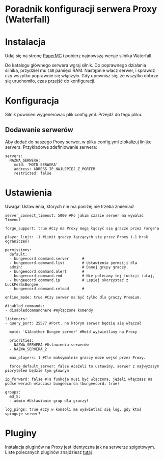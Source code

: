 # Poradnik konfiguracji serwera Proxy (Waterfall)

# Instalacja

Udaj się na stronę [PaperMC](https://papermc.io/downloads) i pobierz najnowszą wersje silnika Waterfall.

Do katalogu głównego serwera wgraj silnik. Do poprawnego działania silnika, przydziel mu `1GB` pamięci RAM. 
Następnie włacz serwer, i sprawdź czy wszytko poprawnie się włączyło. Gdy upewnisz się, że wszytko dobrze się uruchomiło, czas przejść do konfiguracji.

# Konfiguracja

Silnik powinien wygenerować plik config.yml. Przejdź do tego pliku. 

## Dodawanie serwerów

Aby dodać do naszego Proxy serwer, w pliku config.yml zlokalizuj linijke servers.
Przykładowe zdefiniowanie serwera:
```
servers:
  NAZWA_SERWERA:
    motd: 'MOTD SERWERA'
    address: ADRESS_IP_NAJLEPIEJ_Z_PORTEM
    restricted: false
```

# Ustawienia

Uwaga! Ustawienia, których nie ma poniżej nie trzeba zmieniać!

```
server_connect_timeout: 5000 #Po jakim czasie serwer ma wywalać Timeout

forge_support: true #Czy na Proxy mogą łączyć się gracze przez Forge'a

player_limit: -1 #Limit graczy łączących się przez Proxy (-1 brak ograniczeń)

permissions:
  default:
  - bungeecord.command.server      #
  - bungeecord.command.list        # Ustawienia permsiji dla
  admin:                           # Danej grupy graczy.
  - bungeecord.command.alert       #
  - bungeecord.command.end         # Nie polecamy tej funkcji tutaj, 
  - bungeecord.command.ip          # Lepiej skorzystać z LuckPermsBungee
  - bungeecord.command.reload      #

online_mode: true #Czy serwer ma być tylko dla graczy Premium.

disabled_commands:
- disabledcommandhere #Wyłączone komendy

listeners:
- query_port: 25577 #Port, na którym serwer będzię się włączał

  motd: '&1Another Bungee server' #Motd wyświetlany na Proxy

  priorities:
  - NAZWA_SERWERA #Ustawienia serwerów
  - NAZWA_SERWERA_2 

  max_players: 1 #Ile maksymalnie graczy może wejść przez Proxy.

  force_default_server: false #Jeżeli to ustawimy, serwer z najwyższym piorytetem będzie tym głównym

ip_forward: false #Ta funkcja musi być włączona, jeżeli włączasz na podserwerach właczasz bungeecorda (bungeecord: true)

groups:
  md_5:
  - admin #Ustawianie grup dla graczy! 

log_pings: true #Czy w konsoli ma wyświetlać się log, gdy ktoś spinguje serwer?
```

# Pluginy

Instalacja pluginów na Proxy jest identyczna jak na serwerze spigotowym. Liste polecanych pluginów znajdziesz [tutaj](https://github.com/vBagieta/CatCode-DOCS/blob/main/Pluginy/pluginy-proxy.md)
